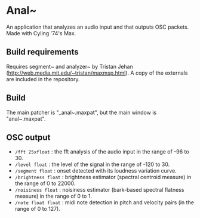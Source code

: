 # Anal~
An application that analyzes an audio input and that outputs OSC packets. Made with Cyling '74's Max.

## Build requirements

Requires segment~ and analyzer~ by Tristan Jehan (http://web.media.mit.edu/~tristan/maxmsp.html). A copy of the externals are included in the repository.

## Build

The main patcher is "_anal~.maxpat", but the main window is "anal~.maxpat".

## OSC output

* ```/fft 25xfloat``` : the fft analysis of the audio input in the range of -96 to 30.
* ```/level float``` : the level of the signal in the range of -120 to 30.
* ```/segment float``` : onset detected with its loudness variation curve.
* ```/brightness float``` : brightness estimator (spectral centroid measure) in the range of 0 to 22000.
* ```/noisiness float``` : noisiness estimator (bark-based spectral flatness measure) in the range of 0 to 1.
* ```/note float float``` : midi note detection in pitch and velocity pairs (in the range of 0 to 127).
